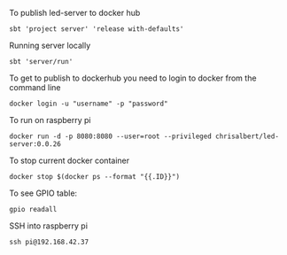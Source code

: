 

To publish led-server to docker hub
```
sbt 'project server' 'release with-defaults'
```

Running server locally
```
sbt 'server/run' 

```

To get to publish to dockerhub you need to login to docker from the command line 
```
docker login -u "username" -p "password"
```

To run on raspberry pi
```
docker run -d -p 8080:8080 --user=root --privileged chrisalbert/led-server:0.0.26
```

To stop current docker container
```
docker stop $(docker ps --format "{{.ID}}")
```

To see GPIO table:
```
gpio readall
``` 

SSH into raspberry pi
```
ssh pi@192.168.42.37
```
